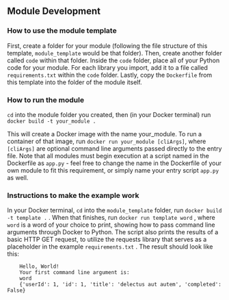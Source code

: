 ## Module Development
### How to use the module template
First, create a folder for your module (following the file structure of this template, `module_template` would be that folder). Then, create another folder called `code` within that folder. Inside the `code` folder, place all of your Python code for your module. For each library you import, add it to a file called `requirements.txt` within the `code` folder. Lastly, copy the `Dockerfile` from this template into the folder of the module itself.

### How to run the module
`cd` into the module folder you created, then (in your Docker terminal) run `docker build -t your_module .`

This will create a Docker image with the name your_module. To run a container of that image, run `docker run your_module [cliArgs]`, where `[cliArgs]` are optional command line arguments passed directly to the entry file. Note that all modules must begin execution at a script named in the Dockerfile as `app.py` - feel free to change the name in the Dockerfile of your own module to fit this requirement, or simply name your entry script `app.py` as well.

### Instructions to make the example work
In your Docker terminal, `cd` into the `module_template` folder, run `docker build -t template .` . When that finishes, run `docker run template word` , where `word` is a word of your choice to print, showing how to pass command line arguments through Docker to Python. The script also prints the results of a basic HTTP GET request, to utilize the requests library that serves as a placeholder in the example `requirements.txt` . The result should look like this:

        Hello, World!
        Your first command line argument is:
        word
        {'userId': 1, 'id': 1, 'title': 'delectus aut autem', 'completed': False}

